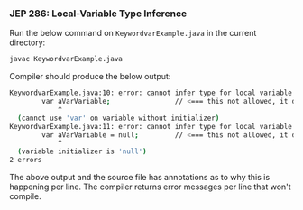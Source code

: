 ### JEP 286: Local-Variable Type Inference

Run the below command on `KeywordvarExample.java` in the current directory: 

```bash
javac KeywordvarExample.java
```

Compiler should produce the below output:

```bash
KeywordvarExample.java:10: error: cannot infer type for local variable aVarVariable
		var aVarVariable;                // <=== this not allowed, it does not compile
		    ^
  (cannot use 'var' on variable without initializer)
KeywordvarExample.java:11: error: cannot infer type for local variable aVarVariable
		var aVarVariable = null;         // <=== this not allowed, it does not compile
		    ^
  (variable initializer is 'null')
2 errors
```

The above output and the source file has annotations as to why this is happening per line. The compiler returns error messages per line that won't compile.

